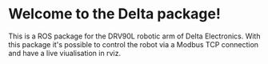 # Welcome to the Delta package!
This is a ROS package for the DRV90L robotic arm of Delta Electronics. With this package it's possible to control the robot via a Modbus TCP connection and have a live viualisation in rviz.

